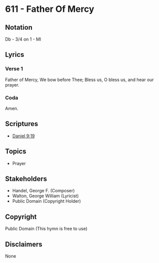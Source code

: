 # 611 - Father Of Mercy

## Notation

Db - 3/4 on 1 - MI

## Lyrics

### Verse 1

Father of Mercy, We bow before Thee; Bless us, O bless us, and hear our prayer. 

### Coda

Amen.


## Scriptures

- [Daniel 9:19](https://www.biblegateway.com/passage/?search=Daniel%209%3A19)

## Topics

- Prayer

## Stakeholders

- Handel, George F. (Composer)
- Walton, George William (Lyricist)
- Public Domain (Copyright Holder)

## Copyright

Public Domain
(This hymn is free to use)

## Disclaimers

None

